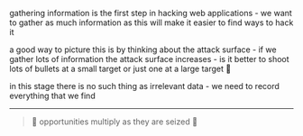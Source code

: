 gathering information is the first step in hacking web applications - we want to gather as much information as this will make it easier to find ways to hack it

a good way to picture this is by thinking about the attack surface - if we gather lots of information the attack surface increases - is it better to shoot lots of bullets at a small target or just one at a large target 🤔

in this stage there is no such thing as irrelevant data - we need to record everything that we find

---
> 👹 opportunities multiply as they are seized 👹
